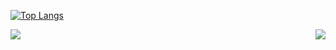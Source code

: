 [![Top Langs](https://github-readme-stats.vercel.app/api/top-langs/?username=overstarry&layout=compact)](https://github.com/anuraghazra/github-readme-stats)

<img align="right" src="https://github-readme-stats.vercel.app/api?username=overstarry&show_icons=true&icon_color=805AD5&hide_title=true&theme=radical" />



![](https://visitor-badge.glitch.me/badge?page_id=overstarry.overstarry)

